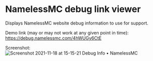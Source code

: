 # NamelessMC debug link viewer

Displays NamelessMC website debug information to use for support.

Demo link (may or may not work at any given point in time): https://debug.namelessmc.com/4hWUGy6CtE

Screenshot: ![Screenshot 2021-11-18 at 15-15-21 Debug Info • NamelessMC](https://user-images.githubusercontent.com/26070412/142511787-9509320a-446a-4bac-a782-d8c5e7ceff30.png)
